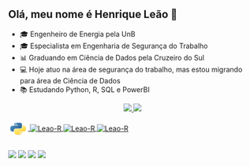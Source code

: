 ## Olá, meu nome é Henrique Leão 👋

- 🎓 Engenheiro de Energia pela UnB
- 🎓 Especialista em Engenharia de Segurança do Trabalho
- 📊 Graduando em Ciência de Dados pela Cruzeiro do Sul
- 💻 Hoje atuo na área de segurança do trabalho, mas estou migrando para área de Ciência de Dados
- 📚 Estudando Python, R, SQL e PowerBI

<div align="center">
  <a href="https://github.com/Leao28">
  <img height="180em" src="https://github-readme-stats.vercel.app/api?username=leao28&show_icons=true&theme=chartreuse-dark&include_all_commits=true&count_private=false"/>
  <img height="180em" src="https://github-readme-stats.vercel.app/api/top-langs/?username=leao28&layout=compact&langs_count=7&theme=chartreuse-dark"/>
</div>
  
<div style="display: inline_block"><br>
  <img align="center" alt="Leao-Python" height="30" width="40" src="https://raw.githubusercontent.com/devicons/devicon/master/icons/python/python-original.svg">
  <img align="center" alt="Leao-R" height="30" width="30" src="https://upload.wikimedia.org/wikipedia/commons/thumb/3/38/Jupyter_logo.svg/103px-Jupyter_logo.svg.png?20190118024747">
  <img align="center" alt="Leao-R" height="30" width="40" src="https://cdn.jsdelivr.net/gh/devicons/devicon/icons/r/r-original.svg">
  <img align="center" alt="Leao-R" height="30" width="40" src="https://www.logo.wine/a/logo/MySQL/MySQL-Logo.wine.svg">
</div>

  ##
  <div> 
  <a href="https://www.linkedin.com/in/leao-menezes-h/" target="_blank"><img src="https://img.shields.io/badge/-LinkedIn-%230077B5?style=for-the-badge&logo=linkedin&logoColor=white" target="_blank"></a> 
  <a href = "mailto:leao.h.menezes@gmail.com"><img src="https://img.shields.io/badge/-Gmail-%23333?style=for-the-badge&logo=gmail&logoColor=white" target="_blank"></a>
  <a href="https://instagram.com/leao.h.menezes" target="_blank"><img src="https://img.shields.io/badge/-Instagram-%23E4405F?style=for-the-badge&logo=instagram&logoColor=white" target="_blank"></a>
 <a href="https://discord.gg/YRUCSHma" target="_blank"><img src="https://img.shields.io/badge/Discord-7289DA?style=for-the-badge&logo=discord&logoColor=white" target="_blank"></a> 
